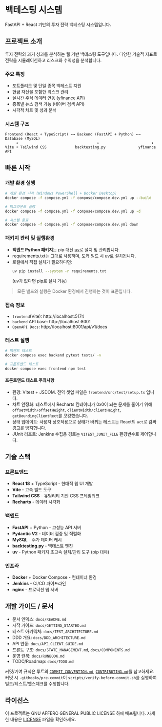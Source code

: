 # 백테스팅 시스템

FastAPI + React 기반의 투자 전략 백테스팅 시스템입니다.

## 프로젝트 소개

투자 전략의 과거 성과를 분석하는 웹 기반 백테스팅 도구입니다. 다양한 기술적 지표로 전략을 시뮬레이션하고 리스크와 수익성을 분석합니다.

### 주요 특징
- 포트폴리오 및 단일 종목 백테스트 지원
- 현금 자산을 포함한 리스크 관리
- 실시간 주식 데이터 연동 (yfinance API)
- 종목별 뉴스 검색 기능 (네이버 검색 API)
- 시각적 차트 및 성과 분석

### 시스템 구조
```
Frontend (React + TypeScript) ←→ Backend (FastAPI + Python) ←→ Database (MySQL)
     ↓                                    ↓                        ↓
Vite + Tailwind CSS             backtesting.py               yfinance API
```

## 빠른 시작


### 개발 환경 실행
```bash
# 개발 환경 시작 (Windows PowerShell + Docker Desktop)
docker compose -f compose.yml -f compose/compose.dev.yml up --build

# 백그라운드 실행
docker compose -f compose.yml -f compose/compose.dev.yml up -d

# 시스템 종료
docker compose -f compose.yml -f compose/compose.dev.yml down
```

### 패키지 관리 및 실행환경
- **백엔드 Python 패키지**는 pip 대신 [uv](https://github.com/astral-sh/uv)로 설치 및 관리합니다.
- requirements.txt는 그대로 사용하며, 도커 빌드 시 uv로 설치됩니다.
- 로컬에서 직접 설치가 필요하다면:
     ```bash
     uv pip install --system -r requirements.txt
     ```
     (uv가 없다면 pip로 설치 가능)

> 모든 빌드와 실행은 Docker 환경에서 진행하는 것이 표준입니다.

### 접속 정보
- `frontend`(Vite): http://localhost:5174
- `backend` API base: http://localhost:8001
- `OpenAPI Docs`: http://localhost:8001/api/v1/docs

### 테스트 실행
```bash
# 백엔드 테스트
docker compose exec backend pytest tests/ -v

# 프론트엔드 테스트
docker compose exec frontend npm test
```

#### 프론트엔드 테스트 주의사항
- 환경: Vitest + JSDOM. 전역 셋업 파일은 `frontend/src/test/setup.ts` 입니다.
- 차트 안정화: 테스트에서 Recharts 컨테이너가 0x0이 되는 문제를 줄이기 위해 `offsetWidth/offsetHeight`, `clientWidth/clientHeight`, `getBoundingClientRect`를 모킹했습니다.
- 상태 업데이트: 사용자 상호작용으로 상태가 바뀌는 테스트는 React의 `act`로 감싸 경고를 방지합니다.
- JUnit 리포트: Jenkins 수집용 경로는 `VITEST_JUNIT_FILE` 환경변수로 제어합니다.

## 기술 스택
### 프론트엔드
- **React 18** + TypeScript - 현대적 웹 UI 개발
- **Vite** - 고속 빌드 도구
- **Tailwind CSS** - 유틸리티 기반 CSS 프레임워크
- **Recharts** - 데이터 시각화

### 백엔드
- **FastAPI** + Python - 고성능 API 서버
- **Pydantic V2** - 데이터 검증 및 직렬화
- **MySQL** - 주가 데이터 캐시
- **backtesting.py** - 백테스트 엔진
- **uv** - Python 패키지 초고속 설치/관리 도구 (pip 대체)

### 인프라
- **Docker** + Docker Compose - 컨테이너 환경
- **Jenkins** - CI/CD 파이프라인
- **nginx** - 프로덕션 웹 서버

## 개발 가이드 / 문서

- 문서 인덱스: `docs/README.md`
- 시작 가이드: `docs/GETTING_STARTED.md`
- 테스트 아키텍처: `docs/TEST_ARCHITECTURE.md`
- DDD 개요: `docs/DDD_ARCHITECTURE.md`
- API 연동: `docs/API_CLIENT_GUIDE.md`
- 프론트 구조: `docs/STATE_MANAGEMENT.md`, `docs/COMPONENTS.md`
- 운영 런북: `docs/RUNBOOK.md`
- TODO/Roadmap: `docs/TODO.md`

커밋/기여 규칙은 루트의 [`COMMIT_CONVENTION.md`](COMMIT_CONVENTION.md), [`CONTRIBUTING.md`](CONTRIBUTING.md)를 참고하세요. 커밋 시 `.githooks/pre-commit`이 `scripts/verify-before-commit.sh`를 실행하여 빌드/테스트/헬스체크를 수행합니다.

## 라이선스

이 프로젝트는 GNU AFFERO GENERAL PUBLIC LICENSE 하에 배포됩니다. 자세한 내용은 [LICENSE](LICENSE) 파일을 확인하세요.
